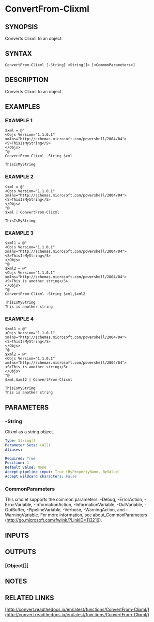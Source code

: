 # ConvertFrom-Clixml

## SYNOPSIS
Converts Clixml to an object.

## SYNTAX

```
ConvertFrom-Clixml [-String] <String[]> [<CommonParameters>]
```

## DESCRIPTION
Converts Clixml to an object.

## EXAMPLES

### EXAMPLE 1
```
$xml = @"
<Objs Version="1.1.0.1" xmlns="http://schemas.microsoft.com/powershell/2004/04">
<S>ThisIsMyString</S>
</Objs>
"@
ConvertFrom-Clixml -String $xml

ThisIsMyString
```

### EXAMPLE 2
```
$xml = @"
<Objs Version="1.1.0.1" xmlns="http://schemas.microsoft.com/powershell/2004/04">
<S>ThisIsMyString</S>
</Objs>
"@
$xml | ConvertFrom-Clixml

ThisIsMyString
```

### EXAMPLE 3
```
$xml1 = @"
<Objs Version="1.1.0.1" xmlns="http://schemas.microsoft.com/powershell/2004/04">
<S>ThisIsMyString</S>
</Objs>
"@
$xml2 = @"
<Objs Version="1.1.0.1" xmlns="http://schemas.microsoft.com/powershell/2004/04">
<S>This is another string</S>
</Objs>
"@
ConvertFrom-Clixml -String $xml,$xml2

ThisIsMyString
This is another string
```

### EXAMPLE 4
```
$xml1 = @"
<Objs Version="1.1.0.1" xmlns="http://schemas.microsoft.com/powershell/2004/04">
<S>ThisIsMyString</S>
</Objs>
"@
$xml2 = @"
<Objs Version="1.1.0.1" xmlns="http://schemas.microsoft.com/powershell/2004/04">
<S>This is another string</S>
</Objs>
"@
$xml,$xml2 | ConvertFrom-Clixml

ThisIsMyString
This is another string
```

## PARAMETERS

### -String
Clixml as a string object.

```yaml
Type: String[]
Parameter Sets: (All)
Aliases:

Required: True
Position: 1
Default value: None
Accept pipeline input: True (ByPropertyName, ByValue)
Accept wildcard characters: False
```

### CommonParameters
This cmdlet supports the common parameters: -Debug, -ErrorAction, -ErrorVariable, -InformationAction, -InformationVariable, -OutVariable, -OutBuffer, -PipelineVariable, -Verbose, -WarningAction, and -WarningVariable.
For more information, see about_CommonParameters (http://go.microsoft.com/fwlink/?LinkID=113216).

## INPUTS

## OUTPUTS

### [Object[]]

## NOTES

## RELATED LINKS

[http://convert.readthedocs.io/en/latest/functions/ConvertFrom-Clixml/](http://convert.readthedocs.io/en/latest/functions/ConvertFrom-Clixml/)

